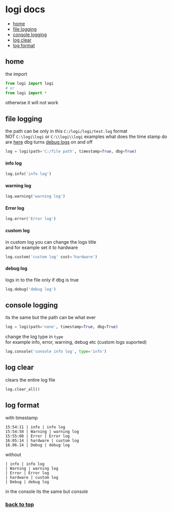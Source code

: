 # logi docs
- <a href='https://github.com/hiikion/logi/blob/main/docs.md#home'>home</a>
- <a href='#'>file logging</a>
- <a href='#'>console logging</a>
- <a href='#'>log clear</a>
- <a href='#'>log format</a>

## home

the import 
```python
from logi import logi
# or
from logi import *
```
otherwise it will not work

## file logging
the path can be only in this ```C:/logi/logi/test.log``` format <br>
NOT ```C:\logi\logi``` or ```C:\\logi\\logi```
examples what does the time stamp do are <a href='#'>here</a>
dbg turns <a href='#'>debug logs</a> on and off
```python
log = logi(path='C:/file path', timestamp=True, dbg=True)
```
#### info log
```python
log.info('info log')
```
#### warning log
```python
log.warning('warning log')
```
#### Error log
```python
log.error('Error log')
```
#### custom log
in custom log you can change the logs title <br>
and for example set it to hardware
```python
log.custom('custom log' cust='hardware')
```
#### debug log
logs in to the file only if dbg is true
```python
log.debug('debug log')
```
## console logging
its the same but the path can be what ever 
```python
log = logi(path='none', timestamp=True, dbg=True)
```
change the log type in ```type``` <br>
for example info, error, warning, debug etc (custom logs suported)
```python
log.console('console info log', type='info')
```
## log clear
clears the entire log file
```python
log.clear_all()
```
## log format
with timestamp
```
15:54:11 | info | info log
15:54:58 | Warning | warning log
15:55:08 | Error | Error log
16:05:14 | hardware | custom log
16.06.14 | Debug | debug log
```
without
```
| info | info log
| Warning | warning log
| Error | Error log
| hardware | custom log
| Debug | debug log
```
in the console its the same but *console*
### <a href='https://github.com/hiikion/logi/blob/main/docs.md#logi-docs'>back to top</a>
